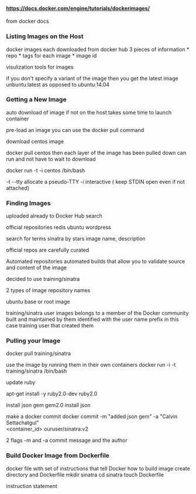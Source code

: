 #### https://docs.docker.com/engine/tutorials/dockerimages/

from docker docs

### Listing Images on the Host
docker images
each downloaded from docker hub	
3 pieces of information
	* repo
	* tags for each image
	* image id

visulization tools for images

if you don't specify a variant of the image then you get the latest image
unbuntu:latest
as opposed to
ubuntu:14.04

### Getting a New Image
auto download of image if not on the host 
takes some time to launch container

pre-load an image you can use the 
docker pull
command

download centos image

docker pull centos
then each layer of the image has been pulled down
can run and not have to wait to download

docker run -t -i centos /bin/bash

-t --tty allocate a pseudo-TTY
-i interactive ( keep STDIN open even if not attached)

### Finding Images
uploaded already to Docker Hub
search

official repositories
redis
ubuntu
wordpress

search for terms sinatra
by stars
image name, description

official repos are carefully curated

Automated repositories
automated builds that allow you to validate source and content of the image

decided to use 
training/sinatra

2 types of image repository names

ubuntu base or root image

training/sinatra
user images belongs to a member of the Docker community built and maintained by them
identified with the user name prefix
in this case training user that created them

### Pulling your Image
docker pull training/sinatra

use the image by running them in their own containers
docker run -i -t training/sinatra /bin/bash

update ruby

apt-get install -y ruby2.0-dev	ruby2.0

install json gem
gem2.0 install json

make a docker commit
docker commit -m "added json gem" -a "Calvin Settachatgul" \
<container_id> ouruser/sinatra:v2

2 flags -m and -a
commit message and the author

### Build Docker Image from Dockerfile
docker file with set of instructions that tell Docker how to build image
create directory and Dockerfile
mkdir sinatra
cd sinatra
touch Dockerfile

instruction statement



